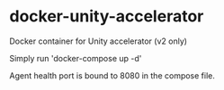 # docker-unity-accelerator
Docker container for Unity accelerator (v2 only)

Simply run 'docker-compose up -d'

Agent health port is bound to 8080 in the compose file. 
